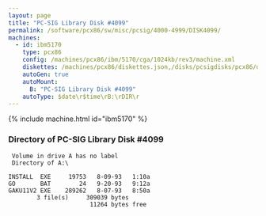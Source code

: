 ```yaml
---
layout: page
title: "PC-SIG Library Disk #4099"
permalink: /software/pcx86/sw/misc/pcsig/4000-4999/DISK4099/
machines:
  - id: ibm5170
    type: pcx86
    config: /machines/pcx86/ibm/5170/cga/1024kb/rev3/machine.xml
    diskettes: /machines/pcx86/diskettes.json,/disks/pcsigdisks/pcx86/diskettes.json
    autoGen: true
    autoMount:
      B: "PC-SIG Library Disk #4099"
    autoType: $date\r$time\rB:\rDIR\r
---
```


{% include machine.html id="ibm5170" %}

### Directory of PC-SIG Library Disk #4099

     Volume in drive A has no label
     Directory of A:\

    INSTALL  EXE     19753   8-09-93   1:10a
    GO       BAT        24   9-20-93   9:12a
    GAKU11V2 EXE    289262   8-07-93   8:50a
            3 file(s)     309039 bytes
                           11264 bytes free
